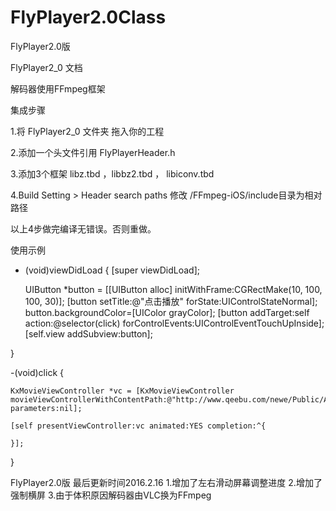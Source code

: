 # FlyPlayer2.0Class
FlyPlayer2.0版



FlyPlayer2_0 文档

解码器使用FFmpeg框架

集成步骤


1.将 FlyPlayer2_0 文件夹 拖入你的工程

2.添加一个头文件引用 FlyPlayerHeader.h

3.添加3个框架 libz.tbd ，libbz2.tbd ， libiconv.tbd

4.Build Setting > Header search paths  修改 /FFmpeg-iOS/include目录为相对路径

以上4步做完编译无错误。否则重做。


使用示例

- (void)viewDidLoad {
    [super viewDidLoad];
    
    
    UIButton *button = [[UIButton alloc] initWithFrame:CGRectMake(10, 100, 100, 30)];
    [button setTitle:@"点击播放" forState:UIControlStateNormal];
    button.backgroundColor=[UIColor grayColor];
    [button addTarget:self action:@selector(click) forControlEvents:UIControlEventTouchUpInside];
    [self.view addSubview:button];
    

}

-(void)click
{
    
    
    KxMovieViewController *vc = [KxMovieViewController movieViewControllerWithContentPath:@"http://www.qeebu.com/newe/Public/Attachment/99/52958fdb45565.mp4" parameters:nil];
    
    [self presentViewController:vc animated:YES completion:^{
        
    }];
}





FlyPlayer2.0版
最后更新时间2016.2.16
1.增加了左右滑动屏幕调整进度
2.增加了强制横屏
3.由于体积原因解码器由VLC换为FFmpeg



